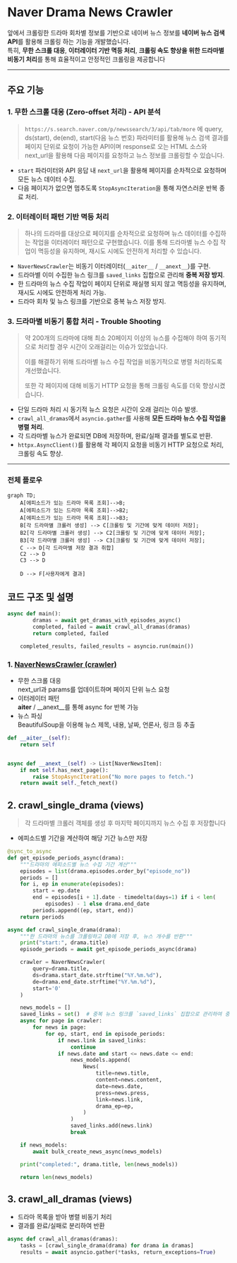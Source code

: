 # Naver Drama News Crawler

앞에서 크롤링한 드라마 회차별 정보를 기반으로 네이버 뉴스 정보를 **네이버 뉴스 검색 API**를 활용해 크롤링 하는 기능을 개발했습니다.  
특히, **무한 스크롤 대응**, **이터레이터 기반 멱등 처리**, **크롤링 속도 향상을 위한 드라마별 비동기 처리**를 통해 효율적이고 안정적인 크롤링을 제공합니다

---

## 주요 기능

### 1. 무한 스크롤 대응 (Zero-offset 처리) - API 분석

> `https://s.search.naver.com/p/newssearch/3/api/tab/more` 에 query, ds(start), de(end), start(다음 뉴스
> 번호)
> 파라미터를 활용해 뉴스 검색 결과를 페이지 단위로 요청이 가능한 API이며 response로 오는 HTML 소스와 next_url을 활용해
> 다음 페이지를 요청하고 뉴스 정보를 크롤링할 수 있습니다.

- `start` 파라미터와 API 응답 내 `next_url`을 활용해 페이지를 순차적으로 요청하며 모든 뉴스 데이터 수집.
- 다음 페이지가 없으면 멈추도록 `StopAsyncIteration`을 통해 자연스러운 반복 종료 처리.

### 2. 이터레이터 패턴 기반 멱등 처리

> 하나의 드라마를 대상으로 페이지를 순차적으로 요청하며 뉴스 데이터를 수집하는 작업을 이터레이터 패턴으로 구현했습니다.
> 이를 통해 드라마별 뉴스 수집 작업이 멱등성을 유지하며, 재시도 시에도 안전하게 처리할 수 있습니다.

- `NaverNewsCrawler`는 비동기 이터레이터(`__aiter__` / `__anext__`)를 구현.
- 드라마별 이미 수집한 뉴스 링크를 `saved_links` 집합으로 관리해 **중복 저장 방지**.
- 한 드라마의 뉴스 수집 작업이 페이지 단위로 재실행 되지 않고 멱등성을 유지하며, 재시도 시에도 안전하게 처리 가능.
- 드라마 회차 및 뉴스 링크를 기반으로 중복 뉴스 저장 방지.

### 3. 드라마별 비동기 통합 처리 - Trouble Shooting

> 약 200개의 드라마에 대해 최소 20페이지 이상의 뉴스를 수집해야 하여 동기적으로 처리할 경우 시간이 오래걸리는 이슈가 있었습니다.
>
> 이를 해결하기 위해 드라마별 뉴스 수집 작업을 비동기적으로 병렬 처리하도록 개선했습니다.
>
> 또한 각 페이지에 대해 비동기 HTTP 요청을 통해 크롤링 속도를 더욱 향상시켰습니다.

- 단일 드라마 처리 시 동기적 뉴스 요청은 시간이 오래 걸리는 이슈 발생.
- `crawl_all_dramas`에서 `asyncio.gather`를 사용해 **모든 드라마 뉴스 수집 작업을 병렬 처리**.
- 각 드라마별 뉴스가 완료되면 DB에 저장하며, 완료/실패 결과를 별도로 반환.
- `httpx.AsyncClient()`를 활용해 각 페이지 요청을 비동기 HTTP 요청으로 처리, 크롤링 속도 향상.

---

### 전체 플로우

```mermaid
graph TD;
    A[에피소드가 있는 드라마 목록 조회]-->B;
    A[에피소드가 있는 드라마 목록 조회]-->B2;
    A[에피소드가 있는 드라마 목록 조회]-->B3;
    B[각 드라마별 크롤러 생성] --> C[크롤링 및 기간에 맞게 데이터 저장];
    B2[각 드라마별 크롤러 생성] --> C2[크롤링 및 기간에 맞게 데이터 저장];
    B3[각 드라마별 크롤러 생성] --> C3[크롤링 및 기간에 맞게 데이터 저장];
    C --> D[각 드라마별 저장 결과 취합]
    C2 --> D
    C3 --> D
    
    D --> F[사용자에게 결과]
```

## 코드 구조 및 설명

```python
async def main():
        dramas = await get_dramas_with_episodes_async()
        completed, failed = await crawl_all_dramas(dramas)
        return completed, failed

    completed_results, failed_results = asyncio.run(main())
```

### 1. [NaverNewsCrawler (crawler)](https://github.com/devcourse-de7-1-team-5/backend/blob/dev/src/news/crawler.py)

- 무한 스크롤 대응  
  next_url과 params를 업데이트하며 페이지 단위 뉴스 요청
- 이터레이터 패턴  
  __aiter__ / __anext__를 통해 async for 반복 가능
- 뉴스 파싱  
  BeautifulSoup을 이용해 뉴스 제목, 내용, 날짜, 언론사, 링크 등 추출

```python
def __aiter__(self):
    return self


async def __anext__(self) -> List[NaverNewsItem]:
    if not self.has_next_page():
        raise StopAsyncIteration("No more pages to fetch.")
    return await self._fetch_next()
```

## 2. crawl_single_drama (views)

> 각 드라마별 크롤러 객체를 생성 후 마지막 페이지까지 뉴스 수집 후 저장합니다

- 에피소드별 기간을 계산하여 해당 기간 뉴스만 저장

```python
@sync_to_async
def get_episode_periods_async(drama):
    """드라마의 에피소드별 뉴스 수집 기간 계산"""
    episodes = list(drama.episodes.order_by("episode_no"))
    periods = []
    for i, ep in enumerate(episodes):
        start = ep.date
        end = episodes[i + 1].date - timedelta(days=1) if i < len(
            episodes) - 1 else drama.end_date
        periods.append((ep, start, end))
    return periods
```

```python
async def crawl_single_drama(drama):
    """한 드라마의 뉴스를 크롤링하고 DB에 저장 후, 뉴스 개수를 반환"""
    print("start:", drama.title)
    episode_periods = await get_episode_periods_async(drama)

    crawler = NaverNewsCrawler(
        query=drama.title,
        ds=drama.start_date.strftime("%Y.%m.%d"),
        de=drama.end_date.strftime("%Y.%m.%d"),
        start='0'
    )

    news_models = []
    saved_links = set()  # 중복 뉴스 링크를 `saved_links` 집합으로 관리하여 중복 저장 방지
    async for page in crawler:
        for news in page:
            for ep, start, end in episode_periods:
                if news.link in saved_links:
                    continue
                if news.date and start <= news.date <= end:
                    news_models.append(
                        News(
                            title=news.title,
                            content=news.content,
                            date=news.date,
                            press=news.press,
                            link=news.link,
                            drama_ep=ep,
                        )
                    )
                    saved_links.add(news.link)
                    break

    if news_models:
        await bulk_create_news_async(news_models)

    print("completed:", drama.title, len(news_models))

    return len(news_models)
```

## 3. crawl_all_dramas (views)

- 드라마 목록을 받아 병렬 비동기 처리
- 결과를 완료/실패로 분리하여 반환

```python
async def crawl_all_dramas(dramas):
    tasks = [crawl_single_drama(drama) for drama in dramas]
    results = await asyncio.gather(*tasks, return_exceptions=True)
```
